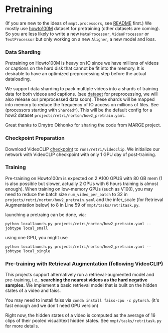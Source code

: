 # Pretraining

(If you are new to the ideas of `mmpt.processors`, see [README](README.md) first.)
We mostly use [howto100M](https://github.com/antoine77340/howto100m) dataset for pretraining (other datasets are coming). So you are less likely to write a new `MetaProcessor`, `VideoProcessor` or `TextProcessor` but only working on a new `Aligner`, a new model and loss.

### Data Sharding
Pretraining on Howto100M is heavy on IO since we have millions of videos or captions on the hard disk that cannot be fit into the memory. 
It is desirable to have an optimized preprocessing step before the actual dataloading.  

We support data sharding to pack multiple videos into a shards of training data for both videos and captions. 
(see [dataset](DATASET.md) for preprocessing, we will also release our preprocessed data soon).
These shards will be mapped into memory to reduce the frequency of IO access on millions of files. See (processors starting with `Sharded*`).
This will be the default config for a how2 dataset `projects/retri/norton/how2_pretrain.yaml`.

Great thanks to Dmytro Okhonko for sharing the code from MARGE project.

### Checkpoint Preparation
Download VideoCLIP [checkpoint](https://dl.fbaipublicfiles.com/MMPT/retri/videoclip/checkpoint_best.pt) to `runs/retri/videoclip`.
We initialize our network with VideoCLIP checkpoint with only 1 GPU day of post-training.

### Training
Pre-training on Howto100m is expected on 2 A100 GPUS with 80 GB mem (1 is also possible but slower, actually 2 GPUs with 6 hours training is almost enough).
When training on low-memory GPUs (such as V100), you may need to reduce the batch size `num_video_per_batch` to 32 in `projects/retri/norton/how2_pretrain.yaml` and
the infer_scale (for Retrieval Augmentation below) to 8 in Line 59 of `mmpt/tasks/retritask.py`.

launching a pretraing can be done, via:  
```
python locallaunch.py projects/retri/norton/how2_pretrain.yaml --jobtype local_small
```

using one GPU, you might use
```
python locallaunch.py projects/retri/norton/how2_pretrain.yaml --jobtype local_single
```

### Pre-training with Retrieval Augmentation (following VideoCLIP)
This projects support alternatively run a retrieval-augmented model and pre-training, i.e., **searching the nearest videos as the hard negative samples.**
We implement a basic retrieval model that is built on the hidden states of a video and faiss.

You may need to install faiss via `conda install faiss-cpu -c pytorch`. 
(it's fast enough and we don't need GPU version)

Right now, the hidden states of a video is computed as the average of 16 clips of their pooled visual/text hidden states.
See `mmpt/tasks/retritask.py` for more details.
